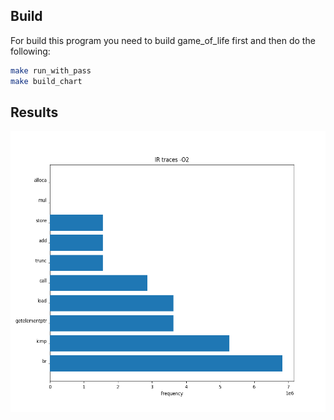 ## Build

For build this program you need to build game_of_life first and then do the following:
```sh
make run_with_pass
make build_chart
```

## Results

<p align="center">
    <img src = "./trace.png" width = "700" height = "450" align = "center"/>
</p>
